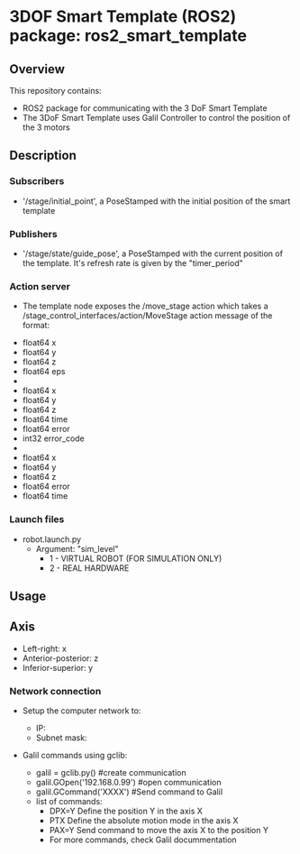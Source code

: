 # 3DOF Smart Template (ROS2) package: ros2_smart_template

## Overview
This repository contains:

- ROS2 package for communicating with the 3 DoF Smart Template
- The 3DoF Smart Template uses Galil Controller to control the position of the 3 motors 

## Description
### Subscribers
- '/stage/initial_point', a PoseStamped with the initial position of the smart template

### Publishers
- '/stage/state/guide_pose', a PoseStamped with the current position of the template. It's refresh rate is given by the "timer_period"
### Action server

- The template node exposes the /move_stage action which takes a /stage_control_interfaces/action/MoveStage action message of the format:
  
* float64 x
* float64 y
* float64 z
* float64 eps
* 
* float64 x
* float64 y
* float64 z
* float64 time
* float64 error
* int32 error_code
* 
* float64 x
* float64 y
* float64 z
* float64 error
* float64 time

### Launch files
- robot.launch.py
  * Argument: "sim_level"
    * 1 - VIRTUAL ROBOT (FOR SIMULATION ONLY)
    * 2 - REAL HARDWARE 
## Usage <a name="usage"></a>
## Axis
- Left-right: x
- Anterior-posterior: z
- Inferior-superior: y

### Network connection
- Setup the computer network to:
  * IP:
  * Subnet mask:
 
- Galil commands using gclib:
  * galil = gclib.py() #create communication 
  * galil.GOpen('192.168.0.99') #open communication
  * galil.GCommand('XXXX') #Send command to Galil
  * list of commands:
    - DPX=Y Define the position Y in the axis X
    - PTX Define the absolute motion mode in the axis X
    - PAX=Y Send command to move the axis X to the position Y
    - For more commands, check Galil docummentation 



